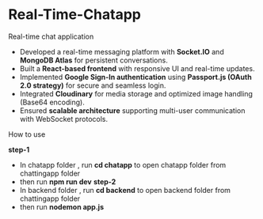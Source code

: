 # Real-Time-Chatapp

Real-time chat application  

- Developed a real-time messaging platform with **Socket.IO** and **MongoDB Atlas** for persistent conversations.  
- Built a **React-based frontend** with responsive UI and real-time updates.  
- Implemented **Google Sign-In authentication** using **Passport.js (OAuth 2.0 strategy)** for secure and seamless login.  
- Integrated **Cloudinary** for media storage and optimized image handling (Base64 encoding).  
- Ensured **scalable architecture** supporting multi-user communication with WebSocket protocols.

How to use

**step-1**
- In chatapp folder , run **cd chatapp** to open chatapp folder from chattingapp folder
- then run **npm run dev**
**step-2**
- In backend folder , run **cd backend** to open backend folder from chattingapp folder
- then run **nodemon app.js**
